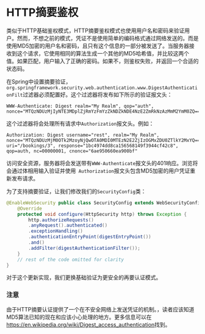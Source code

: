 # HTTP摘要鉴权

类似于HTTP基础鉴权模式，HTTP摘要鉴权模式也使用用户名和密码来验证用户。然而，不想之前的模式，凭证不是使用简单的编码格式通过网络发送的。而是使用MD5加密的用户名和密码，且只有这个信息的一部分被发送了。当服务器接收到这个请求，它使用相同的算法生成一个其他的MD5哈希值，并比较这两个值。如果匹配，用户输入了正确的密码。如果不，则鉴权失败，并返回一个合适的状态码。

在Spring中设置摘要验证，`org.springframework.security.web.authentication.www.DigestAuthenticationFilt`过滤器必须配置好。这个过滤器将发布如下所示的验证报文头：

```
WWW-Authenticate: Digest realm="My Realm", qop="auth", nonce="MTQzNDUzMjIyNTE3MDplZjRmYzFmYzZkNDZkNDE4NzE2ZmRkNzAzMmM2YmM0ZQ==" 
```

这个过滤器将会处理所有请求中`Authorization`报文头。例如：

```
Authorization: Digest username="rest", realm="My Realm", nonce="MTQzNDUzMjM0OTk2MzoyNjQwOTA0MDI0MTEzN2E2ZjIzOGMxZDU0ZTlkY2MxYQ==", uri="/bookings/3", response="1bc4974dd8ca156568149f3944cf42c8", qop=auth, nc=00000001, cnonce="6ae950660ea900bf"
```

访问安全资源，服务器将会发送带有`WWW-Authenticate`报文头的401响应。浏览将会通过体相用输入验证并使用` Authorization`报文头包含MD5加密的用户凭证重新发布请求。

为了支持摘要验证，让我们修改我们的`SecurityConfig`类：

```java
@EnableWebSecurity public class SecurityConfig extends WebSecurityConfigurerAdapter {
	@Override  
	protected void configure(HttpSecurity http) throws Exception {    
		http.authorizeRequests()    
		.anyRequest().authenticated()    
		.exceptionHandling()    
		.authenticationEntryPoint(digestEntryPoint())    
		.and()    
		.addFilter(digestAuthenticationFilter());  
	}  
	// rest of the code omitted for clarity 
}
```

对于这个更新实现，我们更换基础验证为更安全的再要认证模式。

### 注意

由于HTTP摘要认证提供了一个在不安全网络上发送凭证的机制。，读者应该知道MD5算法已知的现在和应该小心处理的地方。更多信息可以在<https://en.wikipedia.org/wiki/Digest_access_authentication>找到。